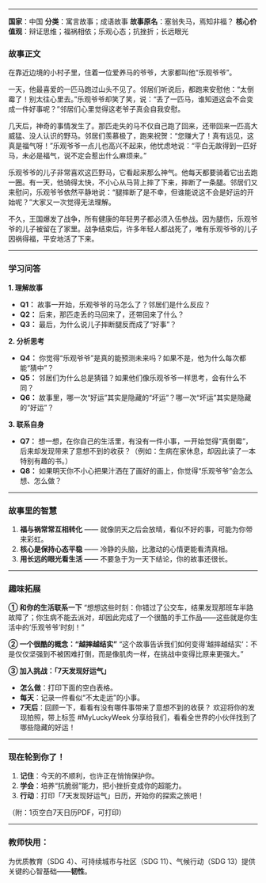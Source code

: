 ----

**国家**：中国
**分类**：寓言故事；成语故事
**故事原名**：塞翁失马，焉知非福？
**核心价值观**：辩证思维；福祸相依；乐观心态；抗挫折；长远眼光

### **故事正文**

在靠近边境的小村子里，住着一位爱养马的爷爷，大家都叫他“乐观爷爷”。

一天，他最喜爱的一匹马跑过山头不见了。邻居们听说后，都跑来安慰他：“太倒霉了！别太往心里去。”乐观爷爷却笑了笑，说：“丢了一匹马，谁知道这会不会变成一件好事呢？”邻居们心里觉得这老爷子真会自我安慰。

几天后，神奇的事情发生了。那匹走失的马不仅自己跑了回来，还带回来一匹高大威猛、没人认识的野马。邻居们羡慕极了，跑来祝贺：“您赚大了！真有远见，这真是福气呀！”乐观爷爷一点儿也高兴不起来，他忧虑地说：“平白无故得到一匹好马，未必是福气，说不定会惹出什么麻烦来。”

乐观爷爷的儿子非常喜欢这匹野马，它看起来那么神气。他每天都要骑着它出去跑一圈。有一天，他骑得太快，不小心从马背上摔了下来，摔断了一条腿。邻居们又来慰问，乐观爷爷依然平静地说：“腿摔断了是不幸，但谁能说这不会是好运的开始呢？”大家又一次觉得无法理解。

不久，王国爆发了战争，所有健康的年轻男子都必须入伍参战。因为腿伤，乐观爷爷的儿子被留在了家里。战争结束后，许多年轻人都战死了，唯有乐观爷爷的儿子因祸得福，平安地活了下来。

---

### **学习问答**

**1. 理解故事**
- **Q1：** 故事一开始，乐观爷爷的马怎么了？邻居们是什么反应？
- **Q2：** 后来，那匹走丢的马回来了，还带回来了什么？
- **Q3：** 最后，为什么说儿子摔断腿反而成了“好事”？

**2. 分析思考**
- **Q4：** 你觉得“乐观爷爷”是真的能预测未来吗？如果不是，他为什么每次都能“猜中”？
- **Q5：** 邻居们为什么总是猜错？如果他们像乐观爷爷一样思考，会有什么不同？
- **Q6：** 故事里，哪一次“好运”其实是隐藏的“坏运”？哪一次“坏运”其实是隐藏的“好运”？

**3. 联系自身**
- **Q7：** 想一想，在你自己的生活里，有没有一件小事，一开始觉得“真倒霉”，后来却发现带来了意想不到的收获？（例如：生病在家休息，却因此读了一本特别有趣的书。）
- **Q8：** 如果明天你不小心把果汁洒在了画好的画上，你觉得“乐观爷爷”会怎么想、怎么做？

---

### **故事里的智慧**
1.  **福与祸常常互相转化** —— 就像阴天之后会放晴，看似不好的事，可能为你带来彩虹。
2.  **核心是保持心态平稳** —— 冷静的头脑，比激动的心情更能看清真相。
3.  **用长远的眼光看生活** —— 不要急于为一天下结论，你的故事还很长。

---

### **趣味拓展**
**① 和你的生活联系一下**
“想想这些时刻：你错过了公交车，结果发现那班车半路故障了；你生病不能去派对，却因此完成了一个很酷的手工作品——这些就是你生活中的‘乐观爷爷’时刻！”

**② 一个很酷的概念：“越摔越结实”**
“这个故事告诉我们如何变得‘越摔越结实’：不是仅仅坚强到不被困难打倒，而是像肌肉一样，在挑战中变得比原来更强大。”

**③ 加入挑战：「7天发现好运气」**
- **怎么做**：打印下面的空白表格。
- **每天**：记录一件看似“不太走运”的小事。
- **7天后**：回顾一下，看看有没有哪件事带来了意想不到的收获？
  欢迎将你的发现拍照，带上标签 #MyLuckyWeek 分享给我们，看看全世界的小伙伴找到了哪些隐藏的好运！

---

### **现在轮到你了！**
1.  **记住**：今天的不顺利，也许正在悄悄保护你。
2.  **学会**：培养“抗脆弱”能力，把小挫折变成你的超能力。
3.  **行动**：打印「7天发现好运气」日历，开始你的探索之旅吧！

（附：1页空白7天日历PDF，可打印）

---

### **教师快用**：
为优质教育（SDG 4）、可持续城市与社区（SDG 11）、气候行动（SDG 13）提供关键的心智基础——**韧性**。
